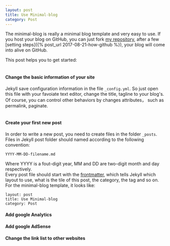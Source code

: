 ```yaml
---
layout: post
title: Use Minimal-blog
category: Post
---
```


The minimal-blog is really a minimal blog template and very easy to use. If you host your blog on GitHub, you can just fork 
[my repository](https://github.com/runningUnicorn/minimal-blog), after a few [setting steps]({% post_url 2017-08-21-how-github %}), 
your blog will come into alive on GitHub. 

This post helps you to get started:  
<br>
#### Change the basic information of your site
Jekyll save configuration information in the file `_config.yml`. So just open this file with your favoiate text editor, change 
the title, tagline to your blog's. Of course, you can control other behaviors by changes attributes， such as permalink, paginate.  
<br>
#### Create your first new post
In order to write a new post, you need to create files in the folder `_posts`. Files in Jekyll post folder should named according to 
the following convention:
```
YYYY-MM-DD-filename.md  
```
Where YYYY is a fout-digit year, MM and DD are two-digit month and day respectively.  
Every post file should start with the [frontmatter](https://jekyllrb.com/docs/frontmatter/), which tells Jekyll which layout to use, what is 
the tile of this post, the category, the tag and so on. For the minimal-blog template, it looks like:  
```
layout: post  
title: Use Minimal-blog  
category: Post  
```
#### Add google Analytics
#### Add google AdSense  
#### Change the link list to other websites